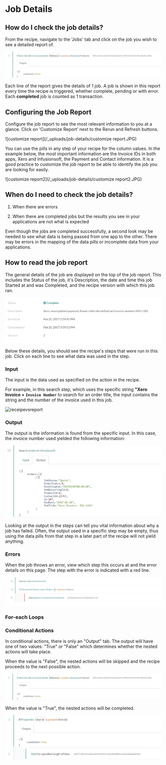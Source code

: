 # Job Details

## How do I check the job details? 

From the recipe, navigate to the 'Jobs' tab and click on the job you wish to see a detailed report of. 

![report3](/_uploads/job-details/report3.JPG)

Each line of the report gives the details of 1 job. A job is shown in this report every time the recipe is triggered, whether complete, pending or with error. Each **completed** job is counted as 1 transaction. 

## Configuring the Job Report

Configure the job report to see the most relevant information to you at a glance. Click on 'Customize Report' next to the Rerun and Refresh buttons.

![customize report](/_uploads/job-details/customize report.JPG)

You can use the pills in any step of your recipe for the column values. In the example below, the most important information are the Invoice IDs in both apps, Xero and Infusionsoft, the Payment and Contact information. It is a good practice to customize the job report to be able to identify the job you are looking for easily.

![customize report2](/_uploads/job-details/customize report2.JPG)

## When do I need to check the job details? 

  1. When there are errors 

  2. When there are completed jobs but the results you see in your applications are not what is expected

  Even though the jobs are completed successfully, a second look may be needed to see what data is being passed from one app to the other. There may be errors in the mapping of the data pills or incomplete data from your applications.

## How to read the job report
 
The general details of the job are displayed on the top of the job report. This includes the Status of the job, it's Description, the date and time this job Started at and was Completed, and the recipe version with which this job ran. 

![report1](/_uploads/job-details/report1.JPG)

Below these details, you should see the recipe's steps that were run in this job. Click on each line to see what data was used in the step. 

### Input

The input is the data used as specified on the action in the recipe. 

For example, in this search step, which uses the specific string **"Xero Invoice + `Invoice Number`** to search for an order title, the input contains the string and the number of the invoice used in this job.  

![receipevsreport](/_uploads/job-details/receipevsreport.png)

### Output

The output is the information is found from the specific input. In this case, the invoice number used yielded the following information: 

![reportoutput](/_uploads/job-details/reportoutput.JPG)

Looking at the output in the steps can tell you vital information about why a job has failed. Often, the output used in a specific step may be empty, thus using the data pills from that step in a later part of the recipe will not yield anything. 

### Errors

When the job throws an error, view which step this occurs at and the error details on this page. The step with the error is indicated with a red line. 

![report5](/_uploads/job-details/report5.JPG)

### For-each Loops

### Conditional Actions

In conditional actions, there is only an "Output" tab. The output will have one of two values: "True" or "False" which determines whether the nested actions will take place. 

When the value is "False", the nested actions will be skipped and the recipe proceeds to the next possible action.

![report3](/_uploads/job-details/report3.JPG)

When the value is "True", the nested actions will be completed.

![report4](/_uploads/job-details/report4.JPG)

